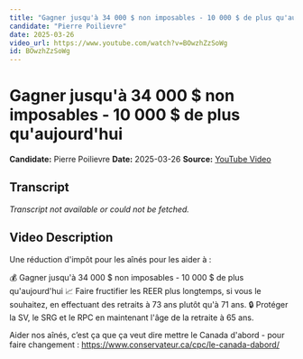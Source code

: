 ```yaml
---
title: "Gagner jusqu'à 34 000 $ non imposables - 10 000 $ de plus qu'aujourd'hui" # Escape quotes in title
candidate: "Pierre Poilievre"
date: 2025-03-26
video_url: https://www.youtube.com/watch?v=BOwzhZzSoWg
id: BOwzhZzSoWg
---
```


# Gagner jusqu'à 34 000 $ non imposables - 10 000 $ de plus qu'aujourd'hui

**Candidate:** Pierre Poilievre
**Date:** 2025-03-26
**Source:** [YouTube Video](https://www.youtube.com/watch?v=BOwzhZzSoWg)

## Transcript

*Transcript not available or could not be fetched.*

## Video Description

Une réduction d'impôt pour les aînés pour les aider à : 

💰 Gagner jusqu'à 34 000 $ non imposables - 10 000 $ de plus qu'aujourd'hui
📈 Faire fructifier les REER plus longtemps, si vous le souhaitez, en effectuant des retraits à 73 ans plutôt qu'à 71 ans. 
🔒 Protéger la SV, le SRG et le RPC en maintenant l'âge de la retraite à 65 ans.

Aider nos aînés, c’est ça que ça veut dire mettre le Canada d'abord - pour faire changement : https://www.conservateur.ca/cpc/le-canada-dabord/